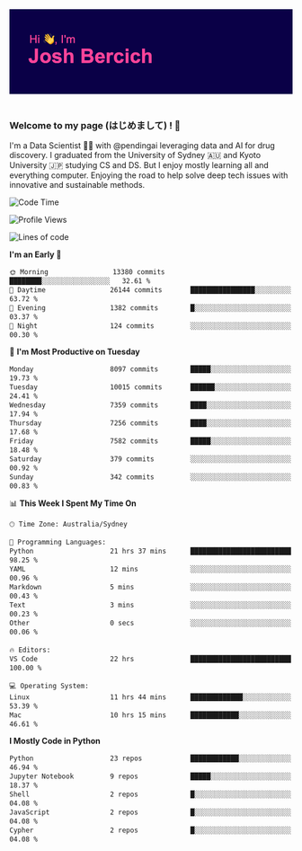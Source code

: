 
<div align="center">
<img src="profile-banner.png" />
</div>

</br>

### Welcome to my page (はじめまして) ! 🌸

I'm a Data Scientist 👨‍🔬 with @pendingai leveraging data and AI for drug discovery. I graduated from the University of Sydney 🇦🇺 and Kyoto University 🇯🇵 studying CS and DS. But I enjoy mostly learning all and everything computer. Enjoying the road to help solve deep tech issues with innovative and sustainable methods.

<!--START_SECTION:waka-->
![Code Time](http://img.shields.io/badge/Code%20Time-268%20hrs%205%20mins-blue)

![Profile Views](http://img.shields.io/badge/Profile%20Views-0-blue)

![Lines of code](https://img.shields.io/badge/From%20Hello%20World%20I%27ve%20Written-12.2%20million%20lines%20of%20code-blue)

**I'm an Early 🐤** 

```text
🌞 Morning                13380 commits       ████████░░░░░░░░░░░░░░░░░   32.61 % 
🌆 Daytime                26144 commits       ████████████████░░░░░░░░░   63.72 % 
🌃 Evening                1382 commits        █░░░░░░░░░░░░░░░░░░░░░░░░   03.37 % 
🌙 Night                  124 commits         ░░░░░░░░░░░░░░░░░░░░░░░░░   00.30 % 
```
📅 **I'm Most Productive on Tuesday** 

```text
Monday                   8097 commits        █████░░░░░░░░░░░░░░░░░░░░   19.73 % 
Tuesday                  10015 commits       ██████░░░░░░░░░░░░░░░░░░░   24.41 % 
Wednesday                7359 commits        ████░░░░░░░░░░░░░░░░░░░░░   17.94 % 
Thursday                 7256 commits        ████░░░░░░░░░░░░░░░░░░░░░   17.68 % 
Friday                   7582 commits        █████░░░░░░░░░░░░░░░░░░░░   18.48 % 
Saturday                 379 commits         ░░░░░░░░░░░░░░░░░░░░░░░░░   00.92 % 
Sunday                   342 commits         ░░░░░░░░░░░░░░░░░░░░░░░░░   00.83 % 
```


📊 **This Week I Spent My Time On** 

```text
🕑︎ Time Zone: Australia/Sydney

💬 Programming Languages: 
Python                   21 hrs 37 mins      █████████████████████████   98.25 % 
YAML                     12 mins             ░░░░░░░░░░░░░░░░░░░░░░░░░   00.96 % 
Markdown                 5 mins              ░░░░░░░░░░░░░░░░░░░░░░░░░   00.43 % 
Text                     3 mins              ░░░░░░░░░░░░░░░░░░░░░░░░░   00.23 % 
Other                    0 secs              ░░░░░░░░░░░░░░░░░░░░░░░░░   00.06 % 

🔥 Editors: 
VS Code                  22 hrs              █████████████████████████   100.00 % 

💻 Operating System: 
Linux                    11 hrs 44 mins      █████████████░░░░░░░░░░░░   53.39 % 
Mac                      10 hrs 15 mins      ████████████░░░░░░░░░░░░░   46.61 % 
```

**I Mostly Code in Python** 

```text
Python                   23 repos            ████████████░░░░░░░░░░░░░   46.94 % 
Jupyter Notebook         9 repos             █████░░░░░░░░░░░░░░░░░░░░   18.37 % 
Shell                    2 repos             █░░░░░░░░░░░░░░░░░░░░░░░░   04.08 % 
JavaScript               2 repos             █░░░░░░░░░░░░░░░░░░░░░░░░   04.08 % 
Cypher                   2 repos             █░░░░░░░░░░░░░░░░░░░░░░░░   04.08 % 
```




<!--END_SECTION:waka-->
